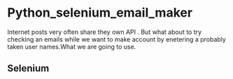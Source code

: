 # **Python_selenium_email_maker**

Internet posts very often share they own API . But what about to try checking an emails while we want to make account by enetering a probably taken user names.What we are going to use.
## Selenium

